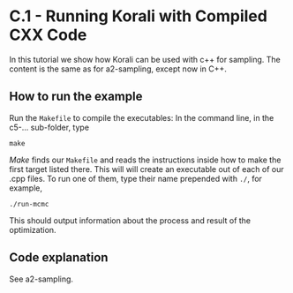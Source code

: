 # C.1 - Running Korali with Compiled CXX Code

In this tutorial we show how Korali can be used with c++ for sampling.
The content is the same as for a2-sampling, except now in C++. 
## How to run the example

Run the `Makefile` to compile the executables: In the command line, in the
c5-... sub-folder, type
```
make
```
*Make* finds our `Makefile` and reads the instructions inside how to make the first target listed there. This will will create an executable out of each of our .cpp files. To run one of them, type their name prepended with `./`, for example,
```
./run-mcmc
```
This should output information about the process and result of the optimization.


## Code explanation

See a2-sampling.


